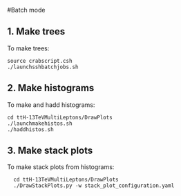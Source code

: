 #Batch mode

## 1. Make trees

To make trees:

   	source crabscript.csh
	./launchsshbatchjobs.sh

## 2. Make histograms

To make and hadd histograms:

   	cd ttH-13TeVMultiLeptons/DrawPlots
	./launchmakehistos.sh
   	./haddhistos.sh

## 3. Make stack plots

To make stack plots from histograms:

      cd ttH-13TeVMultiLeptons/DrawPlots
      ./DrawStackPlots.py -w stack_plot_configuration.yaml